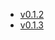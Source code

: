 - [v0.1.2](https://github.com/g5ostXa/hyprarch2/releases/tag/v0.1.2)
- [v0.1.3](https://github.com/g5ostXa/hyprarch2/releases/tag/v0.1.3)
